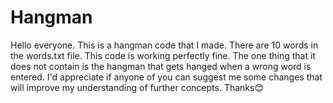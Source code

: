 # Hangman

Hello everyone. This is a hangman code that I made. There are 10 words in the words.txt file.
This code is working perfectly fine. The one thing that it does not contain is the hangman that
gets hanged when a wrong word is entered. I'd appreciate if anyone of you can suggest me some changes 
that will improve my understanding of further concepts.
Thanks😊

